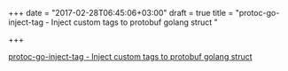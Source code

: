 +++
date = "2017-02-28T06:45:06+03:00"
draft = true
title = "protoc-go-inject-tag - Inject custom tags to protobuf golang struct "

+++

<p><a href="https://t.co/RDMGQ0E5dq">protoc-go-inject-tag - Inject custom tags to protobuf golang struct </a></p>
